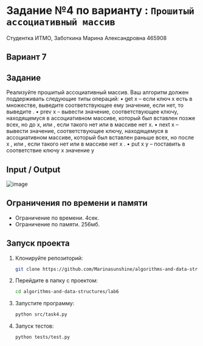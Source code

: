 # Задание №4 по варианту  : `Прошитый ассоциативный массив`
Студентка ИТМО,  Заботкина Марина Александровна 465908

## Вариант 7

## Задание 
Реализуйте прошитый ассоциативный массив. Ваш алгоритм должен поддерживать следующие типы операций:
• get x – если ключ x есть в множестве, выведите соответствующее ему
значение, если нет, то выведите <none>.
• prev x – вывести значение, соответствующее ключу, находящемуся в ассоциативном массиве, который был вставлен позже всех, но до x, или <none>,
если такого нет или в массиве нет x.
• next x – вывести значение, соответствующее ключу, находящемуся в ассоциативном массиве, который был вставлен раньше всех, но после x , или
<none>, если такого нет или в массиве нет x .
• put x y – поставить в соответствие ключу x значение y

## Input / Output 

![image](https://github.com/user-attachments/assets/f4ee52d6-e968-4b51-8e0a-b1940803151d)

## Ограничения по времени и памяти

- Ограничение по времени. 4сек.
- Ограничение по памяти. 256мб.

## Запуск проекта
1. Клонируйте репозиторий:
   ```bash
   git clone https://github.com/Marinasunshine/algorithms-and-data-structures.git
   ```
2. Перейдите в папку с проектом:
   ```bash
   cd algorithms-and-data-structures/lab6
   ```
3. Запустите программу:
   ```bash
   python src/task4.py
   ```

4. Запуск тестов:
   ```bash
   python tests/test.py
   ```
